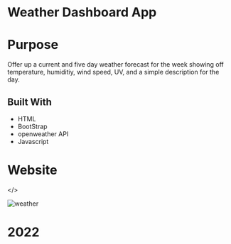 # Weather Dashboard App

# Purpose

Offer up a current and five day weather forecast for the week showing off temperature, humiditiy, wind speed, UV, and a simple description for the day.

## Built With

- HTML
- BootStrap
- openweather API
- Javascript

# Website

</>

![weather](https://user-images.githubusercontent.com/105378214/186509571-b6fcf73d-989e-4ecf-910c-074fc8de11e2.png)

# 2022
